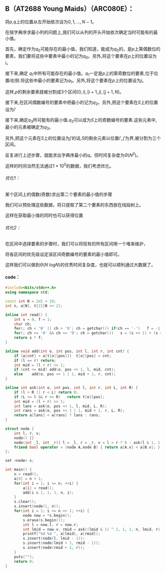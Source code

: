 ## B（AT2688 Young Maids）（ARC080E）：

将$p$,$q$上的位置从左开始依次设为$0,1,...,N-1$。

在按字典序求最小列的问题上,我们可以从列的开头开始依次确定当时可能有的最小值。

首先，确定作为$q_0$可能存在的最小值，我们知道，能成为$q _0$的，是$p$上第偶数位的要素，我们要将这些中要素中最小的记为$q_0$。另外,将这个要素在$p$上的位置设为$i$。

接下来,确定 $q_1$中所有可能存在的最小值。$q_1$一定是$p$上的第奇数位的要素,位于位置$i$右侧.将这些中最小的要素记为$q_1$。另外,将这个要素在$p$上的位置设为$j$。

这样,$p$的剩余要素就被分割成$3$个区间$[0,i),[i+1,j),[j+1,N)$。

接下来,在区间偶数编号的要素中把最小的记为$q_2$。另外,把这个要素在$S$上的位置设为$i'$

接下来,确定$q_3$所可能有的最小值.$q_3$可以成为$S$上的奇数编号的要素.这些元素中,最小的元素被确定为$q_3$。

另外,把这个元素在$S$上的位置设为$j'$的话,$S$的剩余元素以位置$i',j'$为界,被分割为三个区间。

反复进行上述步骤，就能求出字典序最小的$q$。但时间复杂度为$\Theta(N^2)$。

这样的时间当然无法通过$1\times{10}^5$的数据，我们考虑优化。

###### 优化1：

某个区间上的偶数(奇数)求出第二个要素的最小值的步骤

我们可以预处理这些数据，将只提取了第二个要素的东西放在线段树上。

这样在获取最小值的同时也可以获得位置

###### 优化2：

在区间中选择要素的步骤时，我们可以将现有的所有区间用一个堆来维护，

将各区间的优先级设定该区间奇数编号的要素的最小值即可。

这样我们可以做到$\Theta(N\ log N)$的优秀时间复杂度，也就可以顺利通过大数据了。

#### code：

```cpp
#include<bits/stdc++.h>
using namespace std;

const int N = 2e5 + 10;
int n, a[N], t[2][N << 2];

inline int read() {
	int s = 0, f = 1;
	char ch;
	for(; ch < '0' || ch > '9'; ch = getchar())	if(ch == '-')	f = -1;
	for(; ch >= '0' && ch <= '9'; ch = getchar())	s = (s << 1) + (s << 3) + ch - '0';
	return s * f;
}

inline void add(int o, int pos, int l, int r, int cnt) {
	if (a[cnt] < a[t[o][pos]])	t[o][pos] = cnt;
	if (l == r)	return;
	int mid = (l + r) >> 1;
	if (cnt <= mid)	add(o, pos << 1, l, mid, cnt);
	else	add(o, pos << 1 | 1, mid + 1, r, cnt);
}

inline int ask(int o, int pos, int l, int r, int L, int R) {
	if (l > R || r < L)	return 0;
	if (L <= l && r <= R)	return t[o][pos];
	int mid = (l + r) >> 1;
	int lans = ask(o, pos << 1, l, mid, L, R);
	int rans = ask(o, pos << 1 | 1, mid + 1, r, L, R);
	return a[lans] < a[rans] ? lans : rans;
}

struct node {
	int l, r, v;
	node() {}
	node(int _l, int _r){ l = _l, r = _r, v = l > r ? 0 : ask(l & 1, 1, 1, n, l, r); }
	friend bool operator < (node A,node B) { return a[A.v] < a[B.v]; }
};

set <node> s;

int main() {
	n = read();
	a[0] = n + 1;
	for(int i = 1; i <= n; ++i) {
		a[i] = read();
		add(i & 1, 1, 1, n, i);
	}
	s.clear();
	s.insert(node(1, n));
	for(int i = 1; i <= n >> 1; ++i) {
		node now = *s.begin();
		s.erase(s.begin());
		int l = now.l, r = now.r;
		int lmid = now.v, rmid = ask((lmid & 1) ^ 1, 1, 1, n, lmid, r);
		printf("%d %d ", a[lmid], a[rmid]);
		s.insert(node(l, lmid - 1));
		s.insert(node(lmid + 1, rmid - 1));
		s.insert(node(rmid + 1, r));
	}
	puts("");
	return 0;
}

```

